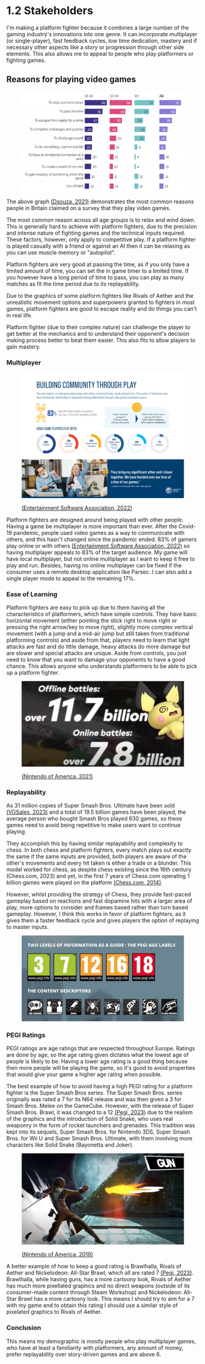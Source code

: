 # 1.2 Stakeholders

I'm making a platform fighter because it combines a large number of the gaming industry's innovations into one genre. It can incorporate multiplayer (or single-player), fast feedback cycles, low time dedication, mastery and if necessary other aspects like a story or progression through other side elements. This also allows me to appeal to people who play platformers or fighting games.

## Reasons for playing video games

<figure><img src="../.gitbook/assets/image (1).png" alt=""><figcaption></figcaption></figure>

The above graph [(Dsouza, 2021)](../reference-list.md) demonstrates the most common reasons people in Britain claimed on a survey that they play video games.&#x20;

The most common reason across all age groups is to relax and wind down. This is generally hard to achieve with platform fighters, due to the precision and intense nature of fighting games and the technical inputs required. These factors, however, only apply to competitive play. If a platform fighter is played casually with a friend or against an AI then it can be relaxing as you can use muscle memory or "autopilot".&#x20;

Platform fighters are very good at passing the time, as if you only have a limited amount of time, you can set the in game timer to a limited time. If you however have a long period of time to pass, you can play as many matches as fit the time period due to its replayability.

Due to the graphics of some platform fighters like Rivals of Aether and the unrealistic movement options and superpowers granted to fighters in most games, platform fighters are good to escape reality and do things you can't in real life.

Platform fighter (due to their complex nature) can challenge the player to get better at the mechanics and to understand their opponent's decision making process better to beat them easier. This also fits to allow players to gain mastery.

### Multiplayer

<figure><img src="../.gitbook/assets/image (2) (1) (1) (1) (1).png" alt=""><figcaption><p><a href="../reference-list.md">(Entertainment Software Association, 2022)</a></p></figcaption></figure>

Platform fighters are designed around being played with other people. Having a game be multiplayer is more important than ever. After the Covid-19 pandemic, people used video games as a way to communicate with others, and this hasn't changed since the pandemic ended. 83% of gamers play online or with others [(Entertainment Software Association, 2022)](../reference-list.md) so having multiplayer appeals to 83% of the target audience. My game will have local multiplayer, but not online multiplayer as I want to keep it free to play and run. Besides, having no online multiplayer can be fixed if the consumer uses a remote desktop application like Parsec. I can also add a single player mode to appeal to the remaining 17%.

### Ease of Learning

Platform fighters are easy to pick up due to them having all the characteristics of platformers, which have simple controls. They have basic horizontal movement (either pointing the stick right to move right or pressing the right arrow/key to move right), slightly more complex vertical movement (with a jump and a mid-air jump but still taken from traditional platforming controls) and aside from that, players need to learn that light attacks are fast and do little damage, heavy attacks do more damage but are slower and special attacks are unique. Aside from controls, you just need to know that you want to damage your opponents to have a good chance. This allows anyone who understands platformers to be able to pick up a platform fighter.

<figure><img src="../.gitbook/assets/image (1) (1) (2) (1).png" alt=""><figcaption><p><a href="../reference-list.md">(Nintendo of America, 2021)</a></p></figcaption></figure>

### Replayability

As 31 million copies of Super Smash Bros. Ultimate have been sold [(VGSales, 2023)](../reference-list.md) and a total of 19.5 billion games have been played, the average person who bought Smash Bros played 630 games, so these games need to avoid being repetitive to make users want to continue playing.&#x20;

They accomplish this by having similar replayability and complexity to chess. In both chess and platform fighters, every match plays out exactly the same if the same inputs are provided, both players are aware of the other's movements and every hit taken is either a trade or a blunder. This model worked for chess, as despite chess existing since the 16th century (Chess.com, 2023) and yet, in the first 7 years of Chess.com operating 1 billion games were played on the platform [(Chess.com, 2014)](../reference-list.md).

&#x20;However, whilst providing the strategy of Chess, they provide fast-paced gameplay based on reactions and fast dopamine hits with a larger area of play, more options to consider and frames based rather than turn based gameplay. However, I think this works in favor of platform fighters, as it gives them a faster feedback cycle and gives players the option of replaying to master inputs.

<figure><img src="../.gitbook/assets/image (2) (2).png" alt=""><figcaption></figcaption></figure>

### PEGI Ratings

PEGI ratings are age ratings that are respected throughout Europe. Ratings are done by age, so the age rating given dictates what the lowest age of people is likely to be. Having a lower age rating is a good thing because then more people will be playing the game, so it's good to avoid properties that would give your game a higher age rating when possible.

The best example of how to avoid having a high PEGI rating for a platform fighter is the Super Smash Bros series. The Super Smash Bros. series originally was rated a 7 for its N64 release and was then given a 3 for Smash Bros. Melee on the GameCube. However, with the release of Super Smash Bros. Brawl, it was changed to a 12 [(Pegi, 2023)](../reference-list.md) due to the realism of the graphics and the introduction of Solid Snake, who uses real weaponry in the form of rocket launchers and grenades. This tradition was kept into its sequels, Super Smash Bros. for Nintendo 3DS, Super Smash Bros. for Wii U and Super Smash Bros. Ultimate, with them involving more characters like Solid Snake (Bayonetta and Joker).

<figure><img src="../.gitbook/assets/image (8) (1) (1).png" alt=""><figcaption><p><a href="../reference-list.md">(Nintendo of America, 2019)</a></p></figcaption></figure>

A better example of how to keep a good rating is Brawlhalla, Rivals of Aether and Nickelodeon: All-Star Brawl, which all are rated 7 [(Pegi, 2023)](../reference-list.md). Brawlhalla, while having guns, has a more cartoony look, Rivals of Aether has much more pixellated graphics and no direct weapons (outside of its consumer-made content through Steam Workshop) and Nickelodeon: All-Star Brawl has a more cartoony look. This means I should try to aim for a 7 with my game and to obtain this rating I should use a similar style of pixelated graphics to Rivals of Aether.

### Conclusion

This means my demographic is mostly people who play multiplayer games, who have at least a familiarity with platformers, any amount of money, prefer replayability over story-driven games and are above 6.

